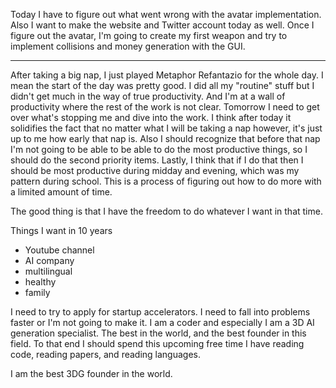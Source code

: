 Today I have to figure out what went wrong with the avatar implementation. Also I want to make the website and Twitter account today as well. Once I figure out the avatar, I'm going to create my first weapon and try to implement collisions and money generation with the GUI. 

---
After taking a big nap, I just played Metaphor Refantazio for the whole day. I mean the start of the day was pretty good. I did all my "routine" stuff but I didn't get much in the way of true productivity. And I'm at a wall of productivity where the rest of the work is not clear. Tomorrow I need to get over what's stopping me and dive into the work. I think after today it solidifies the fact that no matter what I will be taking a nap however, it's just up to me how early that nap is. Also I should recognize that before that nap I'm not going to be able to be able to do the most productive things, so I should do the second priority items. Lastly, I think that if I do that then I should be most productive during midday and evening, which was my pattern during school. This is a process of figuring out how to do more with a limited amount of time.

The good thing is that I have the freedom to do whatever I want in that time. 

Things I want in 10 years
- Youtube channel
- AI company
- multilingual
- healthy
- family
  
I need to try to apply for startup accelerators. I need to fall into problems faster or I'm not going to make it. I am a coder and especially I am a 3D AI generation specialist. The best in the world, and the best founder in this field. To that end I should spend this upcoming free time I have reading code, reading papers, and reading languages. 

I am the best 3DG founder in the world. 
